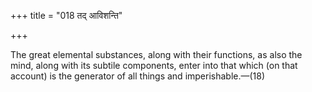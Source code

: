 +++
title = "018 तद् आविशन्ति"

+++

The great elemental substances, along with their functions, as also the mind, along with its subtile components, enter into that which (on that account) is the generator of all things and imperishable.—(18)